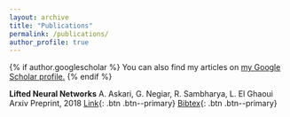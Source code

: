 ```yaml
---
layout: archive
title: "Publications"
permalink: /publications/
author_profile: true
---
```


{% if author.googlescholar %}
  You can also find my articles on <u><a href="{{author.googlescholar}}">my Google Scholar profile</a>.</u>
{% endif %}

<!-- {% include base_path %}

{% for post in site.publications reversed %}
  {% include archive-single.html %}
{% endfor %}
 -->

**Lifted Neural Networks**
A. Askari, G. Negiar, R. Sambharya, L. El Ghaoui
Arxiv Preprint, 2018
[Link](https://arxiv.org/pdf/1805.01532.pdf){: .btn .btn--primary}
[Bibtex](https://dblp.uni-trier.de/rec/journals/corr/abs-1805-01532.html?view=bibtex){: .btn .btn--primary}